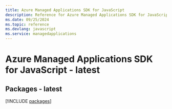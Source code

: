 ```yaml
---
title: Azure Managed Applications SDK for JavaScript
description: Reference for Azure Managed Applications SDK for JavaScript
ms.date: 09/25/2024
ms.topic: reference
ms.devlang: javascript
ms.service: managedapplications
---
```

# Azure Managed Applications SDK for JavaScript - latest
## Packages - latest
[!INCLUDE [packages](managed-applications-index.md)]